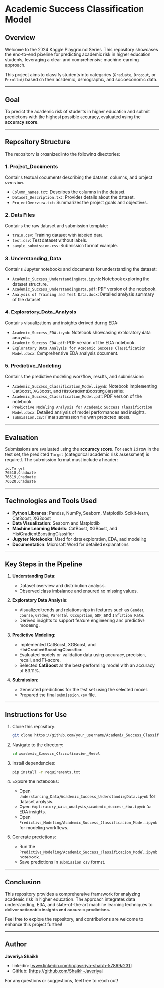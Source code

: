 # Academic Success Classification Model

## Overview
Welcome to the 2024 Kaggle Playground Series! This repository showcases the end-to-end pipeline for predicting academic risk in higher education students, leveraging a clean and comprehensive machine learning approach.

This project aims to classify students into categories (`Graduate`, `Dropout`, or `Enrolled`) based on their academic, demographic, and socioeconomic data.

---

## **Goal**
To predict the academic risk of students in higher education and submit predictions with the highest possible accuracy, evaluated using the **accuracy score**.

---

## **Repository Structure**
The repository is organized into the following directories:

### 1. **Project_Documents**
Contains textual documents describing the dataset, columns, and project overview:
- `Column_names.txt`: Describes the columns in the dataset.
- `Dataset_Description.txt`: Provides details about the dataset.
- `ProjectOverview.txt`: Summarizes the project goals and objectives.

### 2. **Data Files**
Contains the raw dataset and submission template:
- `train.csv`: Training dataset with labeled data.
- `test.csv`: Test dataset without labels.
- `sample_submission.csv`: Submission format example.

### 3. **Understanding_Data**
Contains Jupyter notebooks and documents for understanding the dataset:
- `Academic_Success_UnderstandingData.ipynb`: Notebook exploring the dataset structure.
- `Academic_Success_UnderstandingData.pdf`: PDF version of the notebook.
- `Analysis of Training and Test Data.docx`: Detailed analysis summary of the dataset.

### 4. **Exploratory_Data_Analysis**
Contains visualizations and insights derived during EDA:
- `Academic_Success_EDA.ipynb`: Notebook showcasing exploratory data analysis.
- `Academic_Success_EDA.pdf`: PDF version of the EDA notebook.
- `Exploratory Data Analysis for Academic Success Classification Model.docx`: Comprehensive EDA analysis document.

### 5. **Predictive_Modeling**
Contains the predictive modeling workflow, results, and submissions:
- `Academic_Success_Classification_Model.ipynb`: Notebook implementing CatBoost, XGBoost, and HistGradientBoostingClassifier.
- `Academic_Success_Classification_Model.pdf`: PDF version of the notebook.
- `Predictive Modeling Analysis for Academic Success Classification Model.docx`: Detailed analysis of model performances and insights.
- `submission.csv`: Final submission file with predicted labels.

---

## **Evaluation**
Submissions are evaluated using the **accuracy score**. For each `id` row in the test set, the predicted `Target` (categorical academic risk assessment) is required. The submission format must include a header:

```csv
id,Target
76518,Graduate
76519,Graduate
76520,Graduate
```

---

## **Technologies and Tools Used**
- **Python Libraries**: Pandas, NumPy, Seaborn, Matplotlib, Scikit-learn, CatBoost, XGBoost
- **Data Visualization**: Seaborn and Matplotlib
- **Machine Learning Models**: CatBoost, XGBoost, and HistGradientBoostingClassifier
- **Jupyter Notebooks**: Used for data exploration, EDA, and modeling
- **Documentation**: Microsoft Word for detailed explanations

---

## **Key Steps in the Pipeline**
1. **Understanding Data**:
   - Dataset overview and distribution analysis.
   - Observed class imbalance and ensured no missing values.

2. **Exploratory Data Analysis**:
   - Visualized trends and relationships in features such as `Gender`, `Course`, `Grades`, `Parental Occupation`, `GDP`, and `Inflation Rate`.
   - Derived insights to support feature engineering and predictive modeling.

3. **Predictive Modeling**:
   - Implemented CatBoost, XGBoost, and HistGradientBoostingClassifier.
   - Evaluated models on validation data using accuracy, precision, recall, and F1-score.
   - Selected **CatBoost** as the best-performing model with an accuracy of 83.11%.

4. **Submission**:
   - Generated predictions for the test set using the selected model.
   - Prepared the final `submission.csv` file.

---

## **Instructions for Use**
1. Clone this repository:
   ```bash
   git clone https://github.com/your_username/Academic_Success_Classification_Model.git
   ```

2. Navigate to the directory:
   ```bash
   cd Academic_Success_Classification_Model
   ```

3. Install dependencies:
   ```bash
   pip install -r requirements.txt
   ```

4. Explore the notebooks:
   - Open `Understanding_Data/Academic_Success_UnderstandingData.ipynb` for dataset analysis.
   - Open `Exploratory_Data_Analysis/Academic_Success_EDA.ipynb` for EDA insights.
   - Open `Predictive_Modeling/Academic_Success_Classification_Model.ipynb` for modeling workflows.

5. Generate predictions:
   - Run the `Predictive_Modeling/Academic_Success_Classification_Model.ipynb` notebook.
   - Save predictions in `submission.csv` format.

---

## **Conclusion**
This repository provides a comprehensive framework for analyzing academic risk in higher education. The approach integrates data understanding, EDA, and state-of-the-art machine learning techniques to deliver actionable insights and accurate predictions.

Feel free to explore the repository, and contributions are welcome to enhance this project further!

---

## **Author**
**Javeriya Shaikh**
- linkedin: [www.linkedin.com/in/javeriya-shaikh-57869a231]
- GitHub: [https://github.com/Shaikh-Javeriya]

For any questions or suggestions, feel free to reach out!

